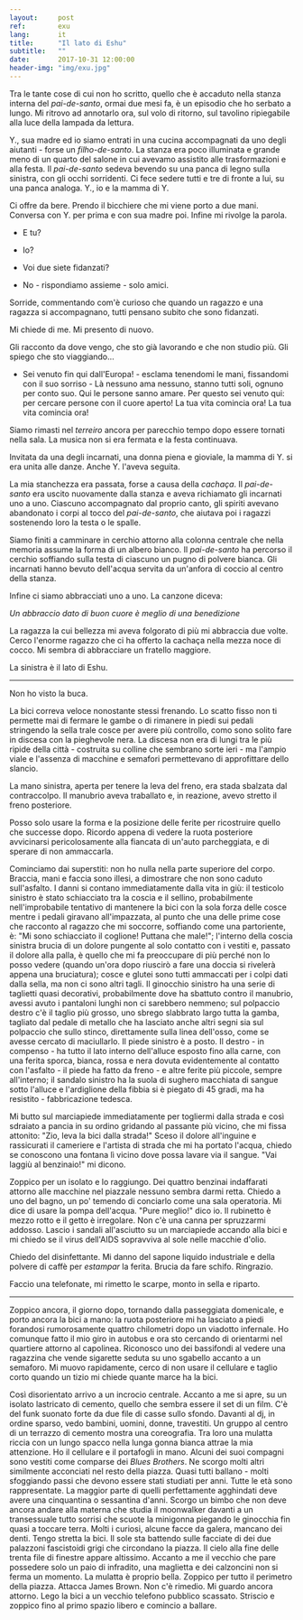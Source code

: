 ```yaml
---
layout:     post
ref:		exu
lang: 		it
title:      "Il lato di Eshu"
subtitle:   ""
date:       2017-10-31 12:00:00
header-img: "img/exu.jpg"
---
```


Tra le tante cose di cui non ho scritto, quello che è accaduto nella stanza interna del *pai-de-santo*, ormai due mesi fa, è un episodio che ho serbato a lungo. Mi ritrovo ad annotarlo ora, sul volo di ritorno, sul tavolino ripiegabile alla luce della lampada da lettura.

Y., sua madre ed io siamo entrati in una cucina accompagnati da uno degli aiutanti - forse un *filho-de-santo*. La stanza era poco illuminata e grande meno di un quarto del salone in cui avevamo assistito alle trasformazioni e alla festa. Il *pai-de-santo* sedeva bevendo su una panca di legno sulla sinistra, con gli occhi sorridenti. Ci fece sedere tutti e tre di fronte a lui, su una panca analoga. Y., io e la mamma di Y.

Ci offre da bere. Prendo il bicchiere che mi viene porto a due mani. Conversa con Y. per prima e con sua madre poi. Infine mi rivolge la parola.

- E tu?

- Io?

- Voi due siete fidanzati?

- No - rispondiamo assieme - solo amici.

Sorride, commentando com'è curioso che quando un ragazzo e una ragazza si accompagnano, tutti pensano subito che sono fidanzati.

Mi chiede di me. Mi presento di nuovo.

Gli racconto da dove vengo, che sto già lavorando e che non studio più. Gli spiego che sto viaggiando...

- Sei venuto fin qui dall'Europa! - esclama tenendomi le mani, fissandomi con il suo sorriso - Là nessuno ama nessuno, stanno tutti soli, ognuno per conto suo. Qui le persone sanno amare. Per questo sei venuto qui: per cercare persone con il cuore aperto! La tua vita comincia ora! La tua vita comincia ora!

Siamo rimasti nel *terreiro* ancora per parecchio tempo dopo essere tornati nella sala. La musica non si era fermata e la festa continuava.

Invitata da una degli incarnati, una donna piena e gioviale, la mamma di Y. si era unita alle danze. Anche Y. l'aveva seguita.

La mia stanchezza era passata, forse a causa della *cachaça*. Il *pai-de-santo* era uscito nuovamente dalla stanza e aveva richiamato gli incarnati uno a uno. Ciascuno accompagnato dal proprio canto, gli spiriti avevano abandonato i corpi al tocco del *pai-de-santo*, che aiutava poi i ragazzi sostenendo loro la testa o le spalle.

Siamo finiti a camminare in cerchio attorno alla colonna centrale che nella memoria assume la forma di un albero bianco. Il *pai-de-santo* ha percorso il cerchio soffiando sulla testa di ciascuno un pugno di polvere bianca. Gli incarnati hanno bevuto dell'acqua servita da un'anfora di coccio al centro della stanza.

Infine ci siamo abbracciati uno a uno. La canzone diceva:

*Un abbraccio dato di buon cuore è meglio di una benedizione*

La ragazza la cui bellezza mi aveva folgorato di più mi abbraccia due volte. Cerco l'enorme ragazzo che ci ha offerto la cachaça nella mezza noce di cocco. Mi sembra di abbracciare un fratello maggiore.

La sinistra è il lato di Eshu.

---

Non ho visto la buca. 

La bici correva veloce nonostante stessi frenando. Lo scatto fisso non ti permette mai di fermare le gambe o di rimanere in piedi sui pedali stringendo la sella trale cosce per avere più controllo, como sono solito fare in discesa con la pieghevole nera. La discesa non era di lungi tra le più ripide della città - costruita su colline che sembrano sorte ieri - ma l'ampio viale e l'assenza di macchine e semafori permettevano di approfittare dello slancio.

La mano sinistra, aperta per tenere la leva del freno, era stada sbalzata dal contraccolpo. Il manubrio aveva traballato e, in reazione, avevo stretto il freno posteriore.

Posso solo usare la forma e la posizione delle ferite per ricostruire quello che successe dopo. Ricordo appena di vedere la ruota posteriore avvicinarsi pericolosamente alla fiancata di un'auto parcheggiata, e di sperare di non ammaccarla.

Cominciamo dai superstiti: non ho nulla nella parte superiore del corpo. Braccia, mani e faccia sono illesi, a dimostrare che non sono caduto sull'asfalto. I danni si contano immediatamente dalla vita in giù: il testicolo sinistro è stato schiacciato tra la coscia e il sellino, probabilmente nell'improbabile tentativo di mantenere la bici con la sola forza delle cosce mentre i pedali giravano all'impazzata, al punto che una delle prime cose che racconto al ragazzo che mi soccorre, soffiando come una partoriente, è: "Mi sono schiacciato il coglione! Puttana che male!"; l'interno della coscia sinistra brucia di un dolore pungente al solo contatto con i vestiti e, passato il dolore alla palla, è quello che mi fa preoccupare di più perché non lo posso vedere (quando un'ora dopo riuscirò a fare una doccia si rivelerà appena una bruciatura); cosce e glutei sono tutti ammaccati per i colpi dati dalla sella, ma non ci sono altri tagli. Il ginocchio sinistro ha una serie di taglietti quasi decorativi, probabilmente dove ha sbattuto contro il manubrio, avessi avuto i pantaloni lunghi non ci sarebbero nemmeno; sul polpaccio destro c'è il taglio più grosso, uno sbrego slabbrato largo tutta la gamba, tagliato dal pedale di metallo che ha lasciato anche altri segni sia sul polpaccio che sullo stinco, direttamente sulla linea dell'osso, come se avesse cercato di maciullarlo. Il piede sinistro è a posto. Il destro - in compenso - ha tutto il lato interno dell'alluce esposto fino alla carne, con una ferita sporca, bianca, rossa e nera dovuta evidentemente al contatto con l'asfalto - il piede ha fatto da freno - e altre ferite più piccole, sempre all'interno; il sandalo sinistro ha la suola di sughero macchiata di sangue sotto l'alluce e l'ardiglione della fibbia si è piegato di 45 gradi, ma ha resistito - fabbricazione tedesca.

Mi butto sul marciapiede immediatamente per togliermi dalla strada e così sdraiato a pancia in su ordino gridando al passante più vicino, che mi fissa attonito: "Zio, leva la bici dalla strada!" Sceso il dolore all'inguine e rassicurati il cameriere e l'artista di strada che mi ha portato l'acqua, chiedo se conoscono una fontana lì vicino dove possa lavare via il sangue. "Vai laggiù al benzinaio!" mi dicono.

Zoppico per un isolato e lo raggiungo. Dei quattro benzinai indaffarati attorno alle macchine nel piazzale nessuno sembra darmi retta. Chiedo a uno del bagno, un po' temendo di conciarlo come una sala operatoria. Mi dice di usare la pompa dell'acqua. "Pure meglio!" dico io. Il rubinetto è mezzo rotto e il getto è irregolare. Non c'è una canna per spruzzarmi addosso. Lascio i sandali all'asciutto su un marciapiede accando alla bici e mi chiedo se il virus dell'AIDS sopravviva al sole nelle macchie d'olio. 

Chiedo del disinfettante. Mi danno del sapone liquido industriale e della polvere di caffè per *estampar* la ferita. Brucia da fare schifo. Ringrazio.

Faccio una telefonate, mi rimetto le scarpe, monto in sella e riparto.

---

Zoppico ancora, il giorno dopo, tornando dalla passeggiata domenicale, e porto ancora la bici a mano: la ruota posteriore mi ha lasciato a piedi forandosi rumorosamente quattro chilometri dopo un viadotto infernale. Ho comunque fatto il mio giro in autobus e ora sto cercando di orientarmi nel quartiere attorno al capolinea. Riconosco uno dei bassifondi al vedere una ragazzina che vende sigarette seduta su uno sgabello accanto a un semaforo. Mi muovo rapidamente, cerco di non usare il cellulare e taglio corto quando un tizio mi chiede quante marce ha la bici. 

Così disorientato arrivo a un incrocio centrale. Accanto a me si apre, su un isolato lastricato di cemento, quello che sembra essere il set di un film. C'è del funk suonato forte da due file di casse sullo sfondo. Davanti al dj, in ordine sparso, vedo bambini, uomini, donne, travestiti. Un gruppo al centro di un terrazzo di cemento mostra una coreografia. Tra loro una mulatta riccia con un lungo spacco nella lunga gonna bianca attrae la mia attenzione. Ho il cellulare e il portafogli in mano. Alcuni dei suoi compagni sono vestiti come comparse dei *Blues Brothers*. Ne scorgo molti altri similmente acconciati nel resto della piazza. Quasi tutti ballano - molti sfoggiando passi che devono essere stati studiati per anni. Tutte le età sono rappresentate. La maggior parte di quelli perfettamente agghindati deve avere una cinquantina o sessantina d'anni. Scorgo un bimbo che non deve ancora andare alla materna che studia il moonwalker davanti a un transessuale tutto sorrisi che scuote la minigonna piegando le ginocchia fin quasi a toccare terra. Molti i curiosi, alcune facce da galera, mancano dei denti. Tengo stretta la bici. Il sole sta battendo sulle facciate di dei due palazzoni fascistoidi grigi che circondano la piazza. Il cielo alla fine delle trenta file di finestre appare altissimo. Accanto a me il vecchio che pare possedere solo un paio di infradito, una maglietta e dei calzoncini non si ferma un momento. La mulatta è proprio bella. Zoppico per tutto il perimetro della piazza. Attacca James Brown. Non c'è rimedio. Mi guardo ancora attorno. Lego la bici a un vecchio telefono pubblico scassato. Striscio e zoppico fino al primo spazio libero e comincio a ballare.  